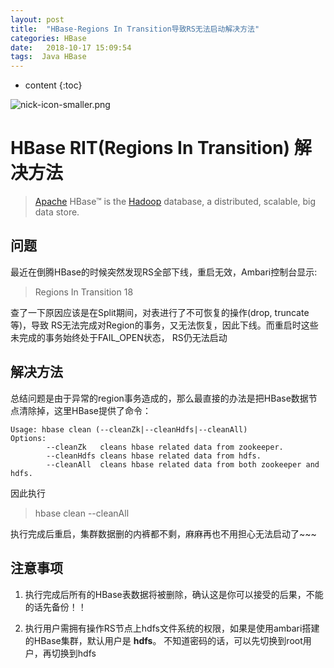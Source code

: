 ```yaml
---
layout: post
title:  "HBase-Regions In Transition导致RS无法启动解决方法"
categories: HBase
date:   2018-10-17 15:09:54
tags:  Java HBase
---
```


* content
{:toc}

![nick-icon-smaller.png](https://nickyadance.github.io/img/nick-icon-smaller.png)

# HBase RIT(Regions In Transition) 解决方法
> [Apache](http://www.apache.org/) HBase™ is the [Hadoop](http://hadoop.apache.org/) database, a distributed, scalable, big data store.  

## 问题
最近在倒腾HBase的时候突然发现RS全部下线，重启无效，Ambari控制台显示:

> Regions In Transition 18

查了一下原因应该是在Split期间，对表进行了不可恢复的操作(drop, truncate等)，导致
RS无法完成对Region的事务，又无法恢复，因此下线。而重启时这些未完成的事务始终处于FAIL_OPEN状态，
RS仍无法启动

## 解决方法
总结问题是由于异常的region事务造成的，那么最直接的办法是把HBase数据节点清除掉，这里HBase提供了命令：

```
Usage: hbase clean (--cleanZk|--cleanHdfs|--cleanAll)
Options: 
        --cleanZk   cleans hbase related data from zookeeper.
        --cleanHdfs cleans hbase related data from hdfs.
        --cleanAll  cleans hbase related data from both zookeeper and hdfs.
```

因此执行

> hbase clean --cleanAll

执行完成后重启，集群数据删的内裤都不剩，麻麻再也不用担心无法启动了~~~

## 注意事项

1. 执行完成后所有的HBase表数据将被删除，确认这是你可以接受的后果，不能的话先备份！！

2. 执行用户需拥有操作RS节点上hdfs文件系统的权限，如果是使用ambari搭建的HBase集群，默认用户是 **hdfs**。
不知道密码的话，可以先切换到root用户，再切换到hdfs

